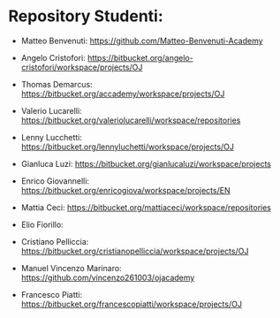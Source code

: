 # Repository Studenti:

- Matteo Benvenuti: https://github.com/Matteo-Benvenuti-Academy 

- Angelo Cristofori: https://bitbucket.org/angelo-cristofori/workspace/projects/OJ

- Thomas Demarcus: https://bitbucket.org/accademy/workspace/projects/OJ

- Valerio Lucarelli: https://bitbucket.org/valeriolucarelli/workspace/repositories

- Lenny Lucchetti: https://bitbucket.org/lennyluchetti/workspace/projects/OJ

- Gianluca Luzi: https://bitbucket.org/gianlucaluzi/workspace/projects

- Enrico Giovannelli: https://bitbucket.org/enricogiova/workspace/projects/EN

- Mattia Ceci: https://bitbucket.org/mattiaceci/workspace/repositories

- Elio Fiorillo: 

- Cristiano Pelliccia: https://bitbucket.org/cristianopelliccia/workspace/projects/OJ

- Manuel Vincenzo Marinaro: https://github.com/vincenzo261003/ojacademy

- Francesco Piatti: https://bitbucket.org/francescopiatti/workspace/projects/OJ

